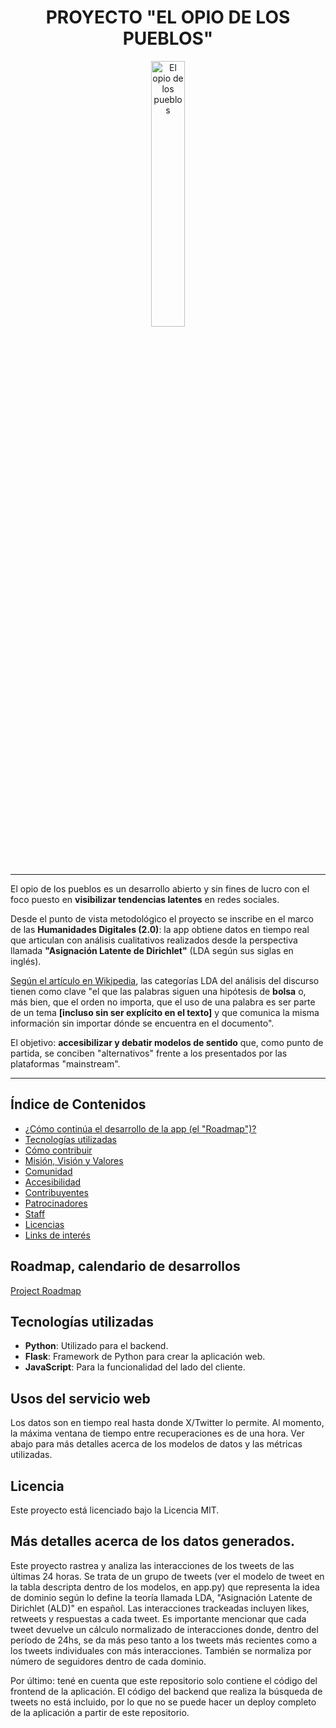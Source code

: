 <div align="center" width="100%"> 
<h1>PROYECTO "EL OPIO DE LOS PUEBLOS"</h1> 
  <picture> <img width="33%" alt="El opio de los pueblos" src="static/public/niña_arg.png"> </picture> </div> 

---

El opio de los pueblos es un desarrollo abierto y sin fines de lucro con el foco puesto en **visibilizar tendencias latentes** en redes sociales.

Desde el punto de vista metodológico el proyecto se inscribe en el marco de las **Humanidades Digitales (2.0)**: la app obtiene datos en tiempo real que articulan con análisis cualitativos realizados desde la perspectiva llamada **"Asignación Latente de Dirichlet"** (LDA según sus siglas en inglés).

[Según el artículo en Wikipedia](https://es.wikipedia.org/wiki/Latent_Dirichlet_Allocation), las categorías LDA del análisis del discurso tienen como clave "el que las palabras siguen una hipótesis de **bolsa** o, más bien, que el orden no importa, que el uso de una palabra es ser parte de un tema **[incluso sin ser explícito en el texto]** y que comunica la misma información sin importar dónde se encuentra en el documento".

El objetivo: **accesibilizar y debatir modelos de sentido** que, como punto de partida, se conciben "alternativos" frente a los presentados por las plataformas "mainstream".  

---

## Índice de Contenidos

- [¿Cómo continúa el desarrollo de la app (el "Roadmap")?](#roadmap-,-calendario)
- [Tecnologías utilizadas](#tecnologías-utilizadas)
- [Cómo contribuir](#cómo-contribuir)
- [Misión, Visión y Valores](#misión-visión-y-valores)
- [Comunidad](#comunidad)
- [Accesibilidad](#accesibilidad)
- [Contribuyentes](#contribuyentes)
- [Patrocinadores](#patrocinadores)
- [Staff](#staff)
- [Licencias](#licencias)
- [Links de interés](#links-de-interés)

## Roadmap, calendario de desarrollos

[Project Roadmap]([https://www.notion.so/YourNotionPageLink](https://www.notion.so/92d83c7ccb2946169e0cfa8928b6b5ff?v=a638879428a6435fb6aad347ffbaf625&pvs=4))

## Tecnologías utilizadas

- **Python**: Utilizado para el backend.
- **Flask**: Framework de Python para crear la aplicación web.
- **JavaScript**: Para la funcionalidad del lado del cliente.

## Usos del servicio web

Los datos son en tiempo real hasta donde X/Twitter lo permite. Al momento, la máxima ventana de tiempo entre recuperaciones es de una hora. Ver abajo para más detalles acerca de los modelos de datos y las métricas utilizadas. 

## Licencia

Este proyecto está licenciado bajo la Licencia MIT.

## Más detalles acerca de los datos generados.

Este proyecto rastrea y analiza las interacciones de los tweets de las últimas 24 horas. Se trata de un grupo de tweets (ver el modelo de tweet en la tabla descripta dentro de los modelos, en app.py) que representa la idea de dominio según lo define la teoría llamada LDA, "Asignación Latente de Dirichlet (ALD)" en español. Las interacciones trackeadas incluyen likes, retweets y respuestas a cada tweet. Es importante mencionar que cada tweet devuelve un cálculo normalizado de interacciones donde, dentro del período de 24hs, se da más peso tanto a los tweets más recientes como a los tweets individuales con más interacciones. También se normaliza por número de seguidores dentro de cada dominio. 

Por último: tené en cuenta que este repositorio solo contiene el código del frontend de la aplicación. El código del backend que realiza la búsqueda de tweets no está incluido, por lo que no se puede hacer un deploy completo de la aplicación a partir de este repositorio. 
